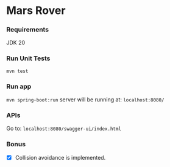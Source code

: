# Mars Rover

### Requirements
JDK 20

### Run Unit Tests
`mvn test`

### Run app
`mvn spring-boot:run`
server will be running at: `localhost:8080/`

### APIs
Go to: `localhost:8080/swagger-ui/index.html`

### Bonus
 - [x] Collision avoidance is implemented. 